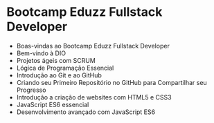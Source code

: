 # Bootcamp Eduzz Fullstack Developer

- Boas-vindas ao Bootcamp Eduzz Fullstack Developer
- Bem-vindo à DIO
- Projetos ágeis com SCRUM
- Lógica de Programação Essencial
- Introdução ao Git e ao GitHub
- Criando seu Primeiro Repositório no GitHub para Compartilhar seu Progresso
- Introdução a criação de websites com HTML5 e CSS3
- JavaScript ES6 essencial
- Desenvolvimento avançado com JavaScript ES6
